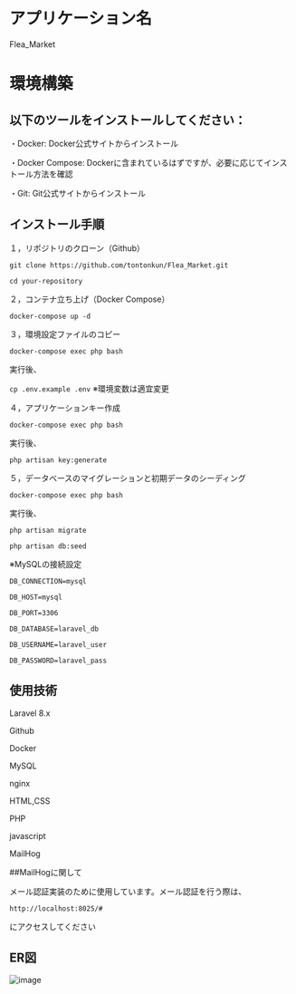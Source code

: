 # アプリケーション名
Flea_Market

# 環境構築

## 以下のツールをインストールしてください：

・Docker: Docker公式サイトからインストール

・Docker Compose: Dockerに含まれているはずですが、必要に応じてインストール方法を確認

・Git: Git公式サイトからインストール

## インストール手順

１，リポジトリのクローン（Github）

```
git clone https://github.com/tontonkun/Flea_Market.git

cd your-repository
```

２，コンテナ立ち上げ（Docker Compose）

`docker-compose up -d`

３，環境設定ファイルのコピー

`docker-compose exec php bash`

実行後、

`cp .env.example .env`
※環境変数は適宜変更

４，アプリケーションキー作成

`docker-compose exec php bash`

実行後、

`php artisan key:generate`

５，データベースのマイグレーションと初期データのシーディング

`docker-compose exec php bash`

実行後、

`php artisan migrate`

`php artisan db:seed`

※MySQLの接続設定

```
DB_CONNECTION=mysql

DB_HOST=mysql

DB_PORT=3306

DB_DATABASE=laravel_db

DB_USERNAME=laravel_user

DB_PASSWORD=laravel_pass
```


## 使用技術

Laravel 8.x

Github

Docker

MySQL

nginx

HTML,CSS

PHP

javascript

MailHog


##MailHogに関して

メール認証実装のために使用しています。メール認証を行う際は、

`http://localhost:8025/#`

にアクセスしてください

## ER図

![image](https://github.com/user-attachments/assets/4a5c9dcc-633a-4e7c-b414-3d3a1c8906c2)






